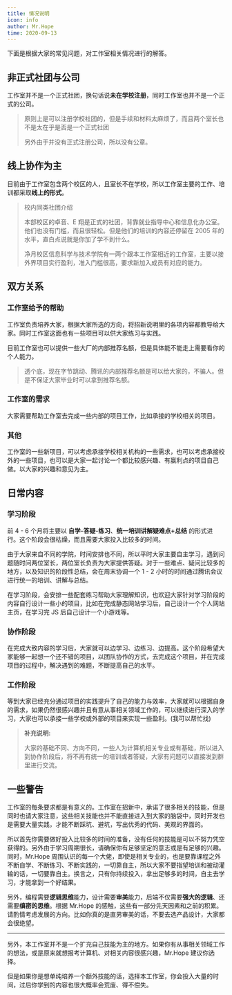 ```yaml
---
title: 情况说明
icon: info
author: Mr.Hope
time: 2020-09-13
---
```


下面是根据大家的常见问题，对工作室相关情况进行的解答。

## 非正式社团与公司

工作室并不是一个正式社团，换句话说**未在学校注册**，同时工作室也并不是一个正式的公司。

> 原则上是可以注册学校社团的，但是手续和材料太麻烦了，而且两个室长也不是太在乎是否是一个正式社团
>
> 另外由于并没有正式注册公司，所以没有公章。

## 线上协作为主

目前由于工作室包含两个校区的人，且室长不在学校，所以工作室主要的工作、培训都采取**线上的形式**。

> 校内同类社团介绍
>
> 本部校区的卓音、E 翔是正式的社团，背靠就业指导中心和信息化办公室。他们也没有门槛，而且很轻松。但是他们的培训的内容还停留在 2005 年的水平，直白点说就是你加了学不到什么。
>
> 净月校区信息科学与技术学院有一两个跟本工作室相近的工作室，主要以接外界项目实行盈利，准入门槛很高，要求新加入成员有对应的能力。

## 双方关系

### 工作室给予的帮助

工作室负责培养大家，根据大家所选的方向，将招新说明里的各项内容都教导给大家。同时工作室这面也有一些项目可以供大家练习与实践。

目前工作室也可以提供一些大厂的内部推荐名额，但是具体能不能走上需要看你的个人能力。

> 透个底，现在字节跳动、腾讯的内部推荐名额是可以给大家的，不骗人。但是不保证大家毕业时可以拿到推荐名额。

### 工作室的需求

大家需要帮助工作室去完成一些内部的项目工作，比如承接的学校相关的项目。

### 其他

工作室的一些新项目，可以考虑承接学校相关机构的一些需求，也可以考虑承接校外的一些项目，也可以是大家一起讨论一个都比较感兴趣、有赢利点的项目自己做。以大家的兴趣和意见为主。

## 日常内容

### 学习阶段

前 4 - 6 个月将主要以 **自学-答疑-练习**、**统一培训讲解疑难点+总结** 的形式进行。这个阶段会很枯燥，而且需要大家投入比较多的时间。

由于大家来自不同的学院，时间安排也不同，所以平时大家主要自主学习，遇到问题随时问两位室长，两位室长负责为大家提供答疑。对于一些难点、疑问比较多的地方，以及知识的阶段性总结，会在周末协调一个 1 - 2 小时的时间通过腾讯会议进行统一的培训、讲解与总结。

在学习阶段，会安排一些配套练习帮助大家理解知识，也欢迎大家针对学习阶段的内容自行设计一些小的项目，比如在完成静态网站学习后，自己设计一个个人网站主页，在学习完 JS 后自己设计一个小游戏等。

### 协作阶段

在完成大致内容的学习后，大家就可以边学习、边练习、边提高。这个阶段希望大家能够一起想一个还不错的项目，以团队协作的方式，去完成这个项目，并在完成项目的过程中，解决遇到的难题，不断提高自己的水平。

### 工作阶段

等到大家已经充分通过项目的实践提升了自己的能力与效率，大家就可以根据自身的需求，如果仍然很感兴趣并且有意从事相关领域工作的，可以继续进行深入的学习，大家也可以承接一些学校或外部的项目来实现一些盈利。(我可以帮忙找)

> **补充说明:**
>
> 大家的基础不同、方向不同，一些人为计算机相关专业或有基础，所以进入到协作阶段后，将不再有统一的培训或者答疑，大家有问题可以直接发到群里进行交流。

## 一些警告

工作室的每条要求都是有意义的。工作室在招新中，承诺了很多相关的技能，但是同时也请大家注意，这些相关技能也并不能直接进入到大家的脑袋中，同时开发也是需要大量实践，才能不断踩坑、避坑，写出优秀的代码、美观的界面的。

所以首先你需要做好投入比较多的时间的准备，没有任何的技能是可以不努力凭空获得的。另外由于学习周期很长，请确保你有足够坚定的意志或是有足够的兴趣。同时，Mr.Hope 周围认识的每一个大佬，即使是相关专业的，也是要靠课程之外不断自学、不断练习、不断实践的，一切靠自主，所以大家不要指望培训和被动灌输的话，一切要靠自主。换言之，只有你持续投入，拿出足够多的时间，自主去学习，才能拿到一个好结果。

另外，编程需要**逻辑思维**能力，设计需要**审美**能力，后端不仅需要**强大的逻辑**、还需要**缜密的思维**。根据 Mr.Hope 的感触，这些有一部分先天因素和之前的积累。请酌情考虑发展的方向。比如你真的是直男审美的话，不要去选产品设计，大家都会很绝望。

---

另外，本工作室并不是一个扩充自己技能为主的地方。如果你有从事相关领域工作的想法，或是原来就想报考计算机、对相关内容很感兴趣，Mr.Hope 建议你选择。

但是如果你是想单纯培养一个额外技能的话，选择本工作室，你会投入大量的时间，过后你学到的内容也很大概率会荒废、得不偿失。
